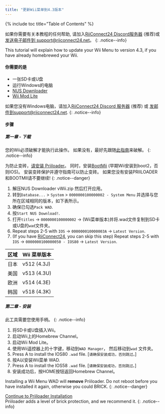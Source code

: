 ```yaml
---
title: "更新Wii菜单到4.3版本"
---
```


{% include toc title="Table of Contents" %}

如果你需要有关本教程的任何帮助, 请加入[RiiConnect24 Discord服务器](https://discord.gg/rc24) (推荐)或 [发送电子邮件到 support@riiconnect24.net](mailto:support@riiconnect24.net)。
{: .notice--info}

This tutorial will explain how to update your Wii Menu to version 4.3, if you have already homebrewed your Wii.

#### 你需要的是

* 一张SD卡或U盘
* 运行Windows的电脑
* [NUS Downloader](https://github.com/WiiDatabase/nusdownloader/releases/latest)
* [Wii Mod Lite](https://oscwii.org/library/app/WiiModLite)

如果您没有Windows电脑，请加入[RiiConnect24 Discord 服务器](https://discord.gg/rc24) (推荐) 或 [发邮件到support@riiconnect24.net](mailto:support@riiconnect24.net).
{: .notice--info}

#### 步骤

##### 第一章 - 下载

您的Wii必须破解才能执行此操作。 如果没有，最好先跟随[此指南](get-started)来破解。
{: .notice--info}

为防止变砖，[请安装 Priiloader](priiloader)。 同时，安装[BootMii](bootmii) (早期Wii安装到boot2，否则IOS)。 安装变砖保护并遵守指南可以防止变砖。 如果您没有安装PRIILOADER和BOOTMII请不要继续!
{: .notice--danger}

1. 解压NUS Downloader vWii.zip 然后打开应用。
2. 转到`Database...` > `System` > `0000000100000002 - System Menu` 并选择与您所在区域相同的版本，如下表所示。
3. 确保已勾选`Pack WAD`.
4. 按`Start NUS Download!`.
5. 打开`titles` -> `0000000100000002` -> (Wii菜单版本)并将.wad文件复制到SD卡或U盘的`wad`文件夹。
6. Repeat steps 2-5 with `IOS` -> `000000010000003A` -> `Latest Version`.
7. (If you have [RiiConnect24](riiconnect24), you can skip this step) Repeat steps 2-5 with `IOS` -> `0000000100000050 - IOS80` -> `Latest Version`.

| 区域 | Wii 菜单版本    |
| -- | ----------- |
| 日本 | v512 (4.3J) |
| 美国 | v513 (4.3U) |
| 欧洲 | v514 (4.3E) |
| 韩国 | v518 (4.3K) |

##### 第二章 - 安装

此工具需要您使用手柄。
{: .notice--info}

1. 将SD卡或U盘插入Wii。
2. 启动Wii上的Homebrew Channel。
3. 启动Wii Mod Lite。
4. 使用Wii遥控器上的十字键，移动到`WAD Manager`， 然后移动到`wad` 文件夹。
5. Press A to install the IOS80 `.wad` file. [`请确保安装成功，否则跳过。`]
6. 按A以安装Wii菜单 WAD.
7. Press A to install the IOS58 `.wad` file. [`请确保安装成功，否则跳过。`]
8. 安装成功后，按HOME按钮返回Homebrew Channel。

Installing a Wii Menu WAD will **remove** Priiloader. Do not reboot before you have installed it again, otherwise you could BRICK.
{: .notice--danger}

[Continue to Priiloader Installation](priiloader)<br> Priiloader adds a level of brick protection, and we recommend it.
{: .notice--info}
